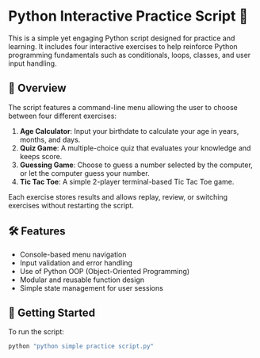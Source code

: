 # Python Interactive Practice Script 🎯

This is a simple yet engaging Python script designed for practice and learning. It includes four interactive exercises to help reinforce Python programming fundamentals such as conditionals, loops, classes, and user input handling.

## 📜 Overview

The script features a command-line menu allowing the user to choose between four different exercises:

1. **Age Calculator**: Input your birthdate to calculate your age in years, months, and days.
2. **Quiz Game**: A multiple-choice quiz that evaluates your knowledge and keeps score.
3. **Guessing Game**: Choose to guess a number selected by the computer, or let the computer guess your number.
4. **Tic Tac Toe**: A simple 2-player terminal-based Tic Tac Toe game.

Each exercise stores results and allows replay, review, or switching exercises without restarting the script.

## 🛠 Features

- Console-based menu navigation
- Input validation and error handling
- Use of Python OOP (Object-Oriented Programming)
- Modular and reusable function design
- Simple state management for user sessions

## 🚀 Getting Started

To run the script:

```bash
python "python simple practice script.py"
